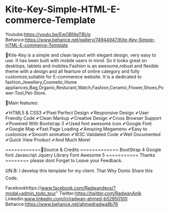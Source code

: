 # Kite-Key-Simple-HTML-E-commerce-Template

Youtube:https://youtu.be/EwOBfAeTBUg
Behance:https://www.behance.net/gallery/74944947/Kite-Key-Simple-HTML-E-commerce-Template


📌Kite-Key is a simple and clean layout with elegant design, very easy to use. It has been built with mobile users in mind. So it looks great on desktops, tablets and mobiles.Fashion is an awesome,robust and flexible theme with a design and all fearture of online category and fully customize,suitable for E-commerece website. It is a dedicated to fashion,Jewellery,Cosmetic,Home appliances,Bag,Organic,Resturant,Watch,Fashion,Ceramic,Flower,Shoes,Power-Tool,Pet-Store.


📌Main features:

✔HTML5 & CSS3 
✔Pixel Perfect Design 
✔Responsive Design 
✔User Friendly Code 
✔Clean Markup 
✔Creative Design 
✔Cross Browser Support 
✔Powered With Bootstrap 3 
✔Used font awesome icon 
✔Google Font 
✔Google Map 
✔Fast Page Loading 
✔Amazing Megamenu 
✔Easy to customize 
✔Smooth animation 
✔W3C Validated Code 
✔Well Documented 
✔Quick View Product 
✔And Much More!

============📌Source & Credits ============= 
BootStrap 4 
Google font 
Javascript 
Jquery Library
 Font Awesome 5
  =========== Thanks ======== please dont Forget to Leave your Feedback.

☑️N.B: I develop this template for my client. That Why Donto Share this Code.

Facebookhttps://www.facebook.com/Radwandevs/?modal=admin_todo_tour"
Twitter:https://twitter.com/RadwanAnik 
Linkedin:www.linkedin.com/in/radwan-ahmed-b52950100
Behance:https://www.behance.net/ahmedradwa8b76
